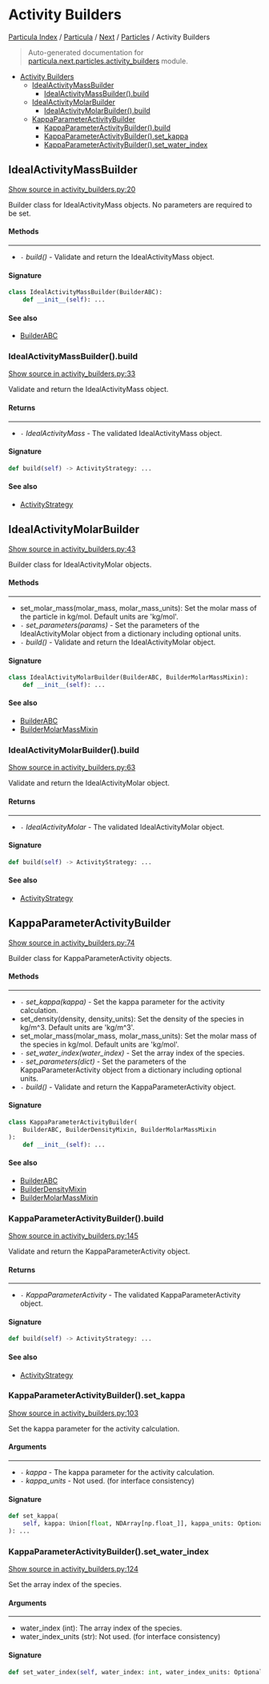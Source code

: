 # Activity Builders

[Particula Index](../../../README.md#particula-index) / [Particula](../../index.md#particula) / [Next](../index.md#next) / [Particles](./index.md#particles) / Activity Builders

> Auto-generated documentation for [particula.next.particles.activity_builders](../../../../particula/next/particles/activity_builders.py) module.

- [Activity Builders](#activity-builders)
  - [IdealActivityMassBuilder](#idealactivitymassbuilder)
    - [IdealActivityMassBuilder().build](#idealactivitymassbuilder()build)
  - [IdealActivityMolarBuilder](#idealactivitymolarbuilder)
    - [IdealActivityMolarBuilder().build](#idealactivitymolarbuilder()build)
  - [KappaParameterActivityBuilder](#kappaparameteractivitybuilder)
    - [KappaParameterActivityBuilder().build](#kappaparameteractivitybuilder()build)
    - [KappaParameterActivityBuilder().set_kappa](#kappaparameteractivitybuilder()set_kappa)
    - [KappaParameterActivityBuilder().set_water_index](#kappaparameteractivitybuilder()set_water_index)

## IdealActivityMassBuilder

[Show source in activity_builders.py:20](../../../../particula/next/particles/activity_builders.py#L20)

Builder class for IdealActivityMass objects. No parameters are required
to be set.

#### Methods

--------
- `-` *build()* - Validate and return the IdealActivityMass object.

#### Signature

```python
class IdealActivityMassBuilder(BuilderABC):
    def __init__(self): ...
```

#### See also

- [BuilderABC](../abc_builder.md#builderabc)

### IdealActivityMassBuilder().build

[Show source in activity_builders.py:33](../../../../particula/next/particles/activity_builders.py#L33)

Validate and return the IdealActivityMass object.

#### Returns

-------
- `-` *IdealActivityMass* - The validated IdealActivityMass object.

#### Signature

```python
def build(self) -> ActivityStrategy: ...
```

#### See also

- [ActivityStrategy](./activity_strategies.md#activitystrategy)



## IdealActivityMolarBuilder

[Show source in activity_builders.py:43](../../../../particula/next/particles/activity_builders.py#L43)

Builder class for IdealActivityMolar objects.

#### Methods

--------
- set_molar_mass(molar_mass, molar_mass_units): Set the molar mass of the
    particle in kg/mol. Default units are 'kg/mol'.
- `-` *set_parameters(params)* - Set the parameters of the IdealActivityMolar
    object from a dictionary including optional units.
- `-` *build()* - Validate and return the IdealActivityMolar object.

#### Signature

```python
class IdealActivityMolarBuilder(BuilderABC, BuilderMolarMassMixin):
    def __init__(self): ...
```

#### See also

- [BuilderABC](../abc_builder.md#builderabc)
- [BuilderMolarMassMixin](../abc_builder.md#buildermolarmassmixin)

### IdealActivityMolarBuilder().build

[Show source in activity_builders.py:63](../../../../particula/next/particles/activity_builders.py#L63)

Validate and return the IdealActivityMolar object.

#### Returns

-------
- `-` *IdealActivityMolar* - The validated IdealActivityMolar object.

#### Signature

```python
def build(self) -> ActivityStrategy: ...
```

#### See also

- [ActivityStrategy](./activity_strategies.md#activitystrategy)



## KappaParameterActivityBuilder

[Show source in activity_builders.py:74](../../../../particula/next/particles/activity_builders.py#L74)

Builder class for KappaParameterActivity objects.

#### Methods

--------
- `-` *set_kappa(kappa)* - Set the kappa parameter for the activity calculation.
- set_density(density, density_units): Set the density of the species in
    kg/m^3. Default units are 'kg/m^3'.
- set_molar_mass(molar_mass, molar_mass_units): Set the molar mass of the
    species in kg/mol. Default units are 'kg/mol'.
- `-` *set_water_index(water_index)* - Set the array index of the species.
- `-` *set_parameters(dict)* - Set the parameters of the KappaParameterActivity
    object from a dictionary including optional units.
- `-` *build()* - Validate and return the KappaParameterActivity object.

#### Signature

```python
class KappaParameterActivityBuilder(
    BuilderABC, BuilderDensityMixin, BuilderMolarMassMixin
):
    def __init__(self): ...
```

#### See also

- [BuilderABC](../abc_builder.md#builderabc)
- [BuilderDensityMixin](../abc_builder.md#builderdensitymixin)
- [BuilderMolarMassMixin](../abc_builder.md#buildermolarmassmixin)

### KappaParameterActivityBuilder().build

[Show source in activity_builders.py:145](../../../../particula/next/particles/activity_builders.py#L145)

Validate and return the KappaParameterActivity object.

#### Returns

-------
- `-` *KappaParameterActivity* - The validated KappaParameterActivity object.

#### Signature

```python
def build(self) -> ActivityStrategy: ...
```

#### See also

- [ActivityStrategy](./activity_strategies.md#activitystrategy)

### KappaParameterActivityBuilder().set_kappa

[Show source in activity_builders.py:103](../../../../particula/next/particles/activity_builders.py#L103)

Set the kappa parameter for the activity calculation.

#### Arguments

----
- `-` *kappa* - The kappa parameter for the activity calculation.
- `-` *kappa_units* - Not used. (for interface consistency)

#### Signature

```python
def set_kappa(
    self, kappa: Union[float, NDArray[np.float_]], kappa_units: Optional[str] = None
): ...
```

### KappaParameterActivityBuilder().set_water_index

[Show source in activity_builders.py:124](../../../../particula/next/particles/activity_builders.py#L124)

Set the array index of the species.

#### Arguments

----
- water_index (int): The array index of the species.
- water_index_units (str): Not used. (for interface consistency)

#### Signature

```python
def set_water_index(self, water_index: int, water_index_units: Optional[str] = None): ...
```